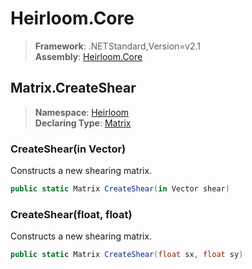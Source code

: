 # Heirloom.Core

> **Framework**: .NETStandard,Version=v2.1  
> **Assembly**: [Heirloom.Core][0]  

## Matrix.CreateShear

> **Namespace**: [Heirloom][0]  
> **Declaring Type**: [Matrix][1]  

### CreateShear(in Vector)

Constructs a new shearing matrix.

```cs
public static Matrix CreateShear(in Vector shear)
```

### CreateShear(float, float)

Constructs a new shearing matrix.

```cs
public static Matrix CreateShear(float sx, float sy)
```

[0]: ../../../Heirloom.Core.md
[1]: ../Matrix.md
